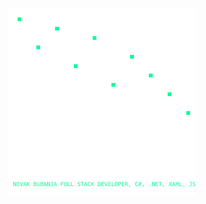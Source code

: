 <!-- Profile Banner -->
<!-- <p align="center">
  <img src="./assets/animation1.svg" width="300" height="300" alt="Pixel Animation 1" />
</p>
<p align="center">
  <img src="./assets/animation2.svg" width="300" height="300" alt="Pixel Animation 2" /> -->
<!-- </p>
<p align="center">
  <img src="./assets/animation3.svg" width="300" height="300" alt="Pixel Animation 3" />
</p>
<p align="center">
  <img src="./assets/animation6obr.svg" width="300" height="300" alt="Pixel Animation 3" />
</p> -->
<p align="center">
  <img src="./assets/anim7.svg" width="300" height="300" alt="Pixel Animation 3" />
</p>
<!-- <p align="center">
  <img src="./assets/animation4.svg" width="300" height="300" alt="Pixel Animation 4" />
</p>
 -->
<!-- <img src="https://readme-typing-svg.demolab.com?lines=.+..+..+...;.+...+...+..+...+...+....+...+.....+....+....+......+...+....+.+..+.....+.+.+..+.+...&center=true&width=380&height=45" /> -->

<!-- <p align="center">
  🚀 Full-stack Developer | ❤️ JavaScript & C# | 🌍 Based in Sweden
</p>

---

### 🛠 Tech Stack

- ⚙️ Backend: C#, ASP.NET Core, EF Core, SQL
- 🖥 Frontend: React, JavaScript, MUI, Vite
- 🐳 DevOps: Docker, GitHub Actions
- 🧪 Testing: xUnit, FluentAssertions, Integration Tests

---
 -->
